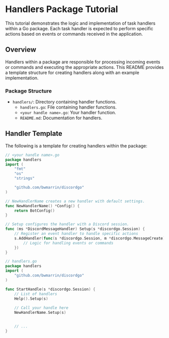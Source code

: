 # Handlers Package Tutorial

This tutorial demonstrates the logic and implementation of task handlers within a Go package. Each task handler is expected to perform specific actions based on events or commands received in the application.

## Overview

Handlers within a package are responsible for processing incoming events or commands and executing the appropriate actions. This README provides a template structure for creating handlers along with an example implementation.

### Package Structure

- `handlers/`: Directory containing handler functions.
  - `handlers.go`: File containing handler functions.
  - `<your handle name>.go`: Your handler function.
  - `README.md`: Documentation for handlers.

## Handler Template

The following is a template for creating handlers within the package:

```go
// <your handle name>.go
package handlers
import (
	"fmt"
	"os"
	"strings"

	"github.com/bwmarrin/discordgo"
)

// NewHandlerName creates a new handler with default settings.
func NewHandlerName() *Config() {
	return BotConfig()
}

// Setup configures the handler with a Discord session.
func (ms *DiscordMessageHandler) Setup(s *discordgo.Session) {
	// Register an event handler to handle specific actions
	s.AddHandler(func(s *discordgo.Session, m *discordgo.MessageCreate) {
		// Logic for handling events or commands
	})
}
```
```go
// handlers.go
package handlers
import (
	"github.com/bwmarrin/discordgo"
)

func StartHandle(s *discordgo.Session) {
	// List of handlers
	Help().Setup(s)
	
	// Call your handle here
	NewHandlerName.Setup(s)
	

	// ...
}

```